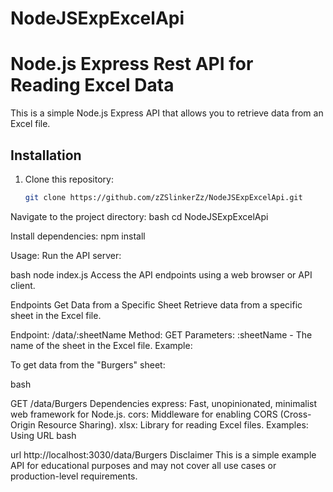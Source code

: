 # NodeJSExpExcelApi
# Node.js Express  Rest API for Reading Excel Data

This is a simple Node.js Express API that allows you to retrieve data from an Excel file.

## Installation

1. Clone this repository:

   ```bash (Using the Bash shell, a command-line interface for Unix-like systems../Or cmd command line interface )
   git clone https://github.com/zZSlinkerZz/NodeJSExpExcelApi.git
Navigate to the project directory:
bash
cd NodeJSExpExcelApi

Install dependencies:
npm install

Usage:
Run the API server:

bash
node index.js
Access the API endpoints using a web browser or API client.

Endpoints
Get Data from a Specific Sheet
Retrieve data from a specific sheet in the Excel file.

Endpoint: /data/:sheetName
Method: GET
Parameters:
:sheetName - The name of the sheet in the Excel file.
Example:

To get data from the "Burgers" sheet:

bash

GET /data/Burgers
Dependencies
express: Fast, unopinionated, minimalist web framework for Node.js.
cors: Middleware for enabling CORS (Cross-Origin Resource Sharing).
xlsx: Library for reading Excel files.
Examples:
Using URL
bash

url http://localhost:3030/data/Burgers
Disclaimer
This is a simple example API for educational purposes and may not cover all use cases or production-level requirements.
